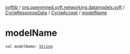 [syftlib](../../../index.md) / [org.openmined.syft.networking.datamodels.syft](../../index.md) / [CycleResponseData](../index.md) / [CycleAccept](index.md) / [modelName](./model-name.md)

# modelName

`val modelName: `[`String`](https://kotlinlang.org/api/latest/jvm/stdlib/kotlin/-string/index.html)